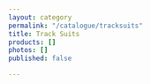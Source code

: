 ```yaml
---
layout: category
permalink: "/catalogue/tracksuits"
title: Track Suits
products: []
photos: []
published: false

---
```

